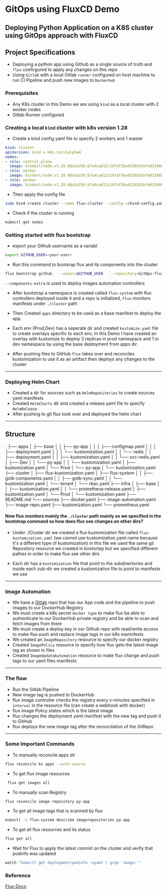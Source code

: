 # GitOps using FluxCD Demo 

## Deploying Python Application on a K8S cluster using GitOps approach with FluxCD


## Project Specifications 

- Deploying a python app using Github as a single source of truth and `flux` confirgured to apply any changes on this repo 
- Using `Gitlab` with a local Gitlab `runner` configured on host machine to run CI Pipeline and push new images to `Dockerhub`
  

### Prerequisites 

- Any K8s cluster in this Demo we are using `kind` as a local cluster with 2 worker nodes
- Gitlab Runner configured 
  


### Creating a local `kind` cluster with k8s version 1.28

- Create a kind config yaml file to specify 2 workers and 1 master 

``` yaml
kind: Cluster
apiVersion: kind.x-k8s.io/v1alpha4
nodes:
- role: control-plane
  image: kindest/node:v1.28.0@sha256:b7a4cad12c197af3ba43202d3efe03246b3f0793f162afb40a33c923952d5b31
- role: worker
  image: kindest/node:v1.28.0@sha256:b7a4cad12c197af3ba43202d3efe03246b3f0793f162afb40a33c923952d5b31
- role: worker
  image: kindest/node:v1.28.0@sha256:b7a4cad12c197af3ba43202d3efe03246b3f0793f162afb40a33c923952d5b31
```
- Then apply the config file 

``` bash 
sudo kind create cluster --name flux-cluster --config ~/kind-config.yaml
```
- Check if the cluster is running 

``` bash 
kubectl get nodes
```


### Getting started with flux bootstrap 

- export your Github username as a variabl 

```bash 
export GITHUB_USER=<your-user>
```

- Run this command to bootsrap flux and its components into the cluster 

``` bash
flux bootstrap github   --owner=$GITHUB_USER   --repository=GitOps-fluxCD   --components-extra=image-reflector-controller,image-automation-controller --branch=main   --path=./cluster/   --personal
```
`--components-extra` is used to deploy images automation controllers 

- After bootstrap a namespace is created called `flux-system` with flux controllers deployed inside it and a repo is initialized, `Flux` monitors manifests under `./cluster` path

- Then Created `apps` directory to be used as a base manifest to deploy the app.

- Each env (Prod,Dev) has a seperate dir and created `kustomize.yaml` file to create overlays specific to each env, In this Demo I have created an overlay with kustomize to deploy 3 replicas in prod namespace and 1 in dev namespace by using the base deployment from apps dir 

- After pushing files to GitHub `flux` takes over and reconciles kustomization to use it as an artifact then deploys any changes to the cluster 

------------------------------------

 ### Deploying Helm Chart

- Created a dir for sources such as `HelmRepositories` to create sources yaml manifests 
- Created `HelmCharts` dir and created a release.yaml file to specify `HelmRelease`
- After pushing to git flux took over and deployed the helm chart 


------------------------------------

## Structure 

.
├── apps
│   ├── base
│   │   ├── py-app
│   │   │   ├── configmap.yaml
│   │   │   ├── deployment.yaml
│   │   │   └── kustomization.yaml
│   │   └── redis
│   │       ├── deployment.yaml
│   │       ├── kustomization.yaml
│   │       └── svc-redis.yaml
│   ├── Dev
│   │   └── py-app
│   │       └── kustomization.yaml
│   ├── kustomization.yaml
│   └── Prod
│       └── py-app
│           └── kustomization.yaml
├── cluster
│   ├── flux-kustomization.yaml
│   ├── flux-system
│   │   ├── gotk-components.yaml
│   │   ├── gotk-sync.yaml
│   │   └── kustomization.yaml
│   └── tenant
│       └── rbac.yaml
├── infra
│   ├── base
│   │   ├── kustomization.yaml
│   │   └── prometheus-release.yaml
│   ├── kustomization.yaml
│   └── Prod
│       └── kustomization.yaml
├── README.md
└── sources
    ├── docker.yaml
    ├── image-automation.yaml
    ├── image-repo.yaml
    ├── kustomization.yaml
    └── prometheus.yaml

#### Now flux monitors mainly the `./cluster` path mainly as we specified in the bootstrap command so how does flux see changes on other dirs?

- Under ./Cluster dir we created a flux kustomization file called `flux-kustomization.yaml` (we cannot use kustomization.yaml name because it's a different type of kustomization) in this file we used the same git Repository resource we created in bootsrtap but we specified different pathes in order to make flux see other dirs 

- Each dir has a `kustomization` file that point to the subdirectories and inside each sub-dir we created a kustomization file to point to manifests we use 

-----------------------------------------

### Image Automation 


- We have a [Gitlab](https://gitlab.com/Ali2121/Py-App-CICD) repo that has our App code and the pipeline to push images to our DockerHub Registry
- We must create a k8s secret `docker type` to make flux be able to authenticate to our DockerHub private registry and be able to scan and fetch images from there 
- We must create a deploy key in our Github repo with read/write access to make flux push and replace image tags in our k8s maninfests
- We created an `ImageRepository` resource to specify our docker registry 
- Created `ImagePolicy` resource to specify how flux gets the latest image tag as shown in files 
- Created `ImageUpdateAutomation` resource to make flux change and push tags to our yaml files manifests 



------------------------


### The flow 

- Run the Gitlab Pipeline 
- New image tag is pushed to DockerHub
- flux image controller checks the registry every x-minutes specified in `interval` in the resource file  (can create a webhook with docker)  
- flux image Policy states which is the latest image 
- flux changes the deployment yaml manifest with the new tag and push it to GitHub
- flux deploys the new image tag after the reconcilation of the GitRepo 

----------------------------------------------------------------


### Some Important Commands 


- To manually reconcile apps dir 
```bash
flux reconcile ks apps --with-source
```
- To get flux image resources 
```bash
 flux get images all
```
- To manually scan Registry 
``` bash
flux reconcile image repository py-app
```
- To get all image tags that is scanned by flux 
``` bash
kubectl -n flux-system describe imagerepositories py-app
```
- To get all flux resources and its status
``` bash
flux get all
``` 
- Wait for Flux to apply the latest commit on the cluster and verify that podinfo was updated
``` bash
watch "kubectl get deployment/podinfo -oyaml | grep 'image:'"
```
 

### Reference 
[Flux-Docs](https://fluxcd.io/flux/get-started/)
  

  
